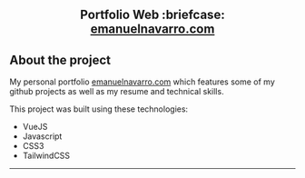<h2 align="center">
  Portfolio Web :briefcase:<br/>
  <a href="https://www.emanuelnavarro/" target="_blank">emanuelnavarro.com</a>
</h2>

## About the project

My personal portfolio <a href="https://www.emanuelnavarro/" target="_blank">emanuelnavarro.com</a> which features some of my github projects as well as my resume and technical skills.

This project was built using these technologies:

- VueJS
- Javascript
- CSS3
- TailwindCSS

---
